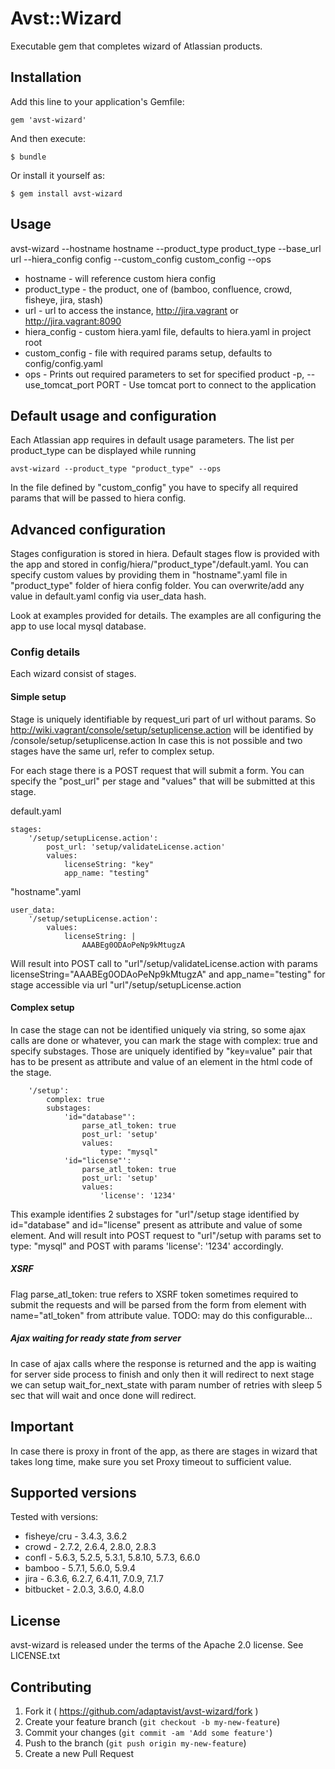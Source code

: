 # Avst::Wizard

Executable gem that completes wizard of Atlassian products.

## Installation

Add this line to your application's Gemfile:

    gem 'avst-wizard'

And then execute:

    $ bundle

Or install it yourself as:

    $ gem install avst-wizard

## Usage

avst-wizard --hostname hostname --product_type product_type --base_url url --hiera_config config --custom_config custom_config --ops

- hostname - will reference custom hiera config
- product_type   - the product, one of (bamboo, confluence, crowd, fisheye, jira, stash)
- url            - url to access the instance, http://jira.vagrant or http://jira.vagrant:8090
- hiera_config   - custom hiera.yaml file, defaults to hiera.yaml in project root
- custom_config  - file with required params setup, defaults to config/config.yaml
- ops            - Prints out required parameters to set for specified product
-p, --use_tomcat_port PORT  - Use tomcat port to connect to the application

## Default usage and configuration

Each Atlassian app requires in default usage parameters. The list per product_type can be displayed while running

```
avst-wizard --product_type "product_type" --ops
```

In the file defined by "custom_config" you have to specify all required params that will be passed to hiera config.

## Advanced configuration

Stages configuration is stored in hiera. Default stages flow is provided with the app and stored in config/hiera/"product_type"/default.yaml. You can specify custom values by providing them in "hostname".yaml file in "product_type" folder of hiera config folder. You can overwrite/add any value in default.yaml config via user_data hash.

Look at examples provided for details. The examples are all configuring the app to use local mysql database.

### Config details

Each wizard consist of stages.

#### Simple setup
Stage is uniquely identifiable by request_uri part of url without params.
So http://wiki.vagrant/console/setup/setuplicense.action will be identified by /console/setup/setuplicense.action
In case this is not possible and two stages have the same url, refer to complex setup.

For each stage there is a POST request that will submit a form. You can specify the "post_url" per stage and "values" that will be submitted at this stage.

default.yaml

```
stages:
    '/setup/setupLicense.action':
        post_url: 'setup/validateLicense.action'
        values:
            licenseString: "key"
            app_name: "testing"
```

"hostname".yaml

```
user_data:
    '/setup/setupLicense.action':
        values:
            licenseString: |
                AAABEg0ODAoPeNp9kMtugzA
```

Will result into POST call to "url"/setup/validateLicense.action with params licenseString="AAABEg0ODAoPeNp9kMtugzA" and app_name="testing" for stage accessible via url "url"/setup/setupLicense.action

#### Complex setup

In case the stage can not be identified uniquely via string, so some ajax calls are done or whatever, you can mark the stage with complex: true and specify substages. Those are uniquely identified by "key=value" pair that has to be present as attribute and value of an element in the html code of the stage.

```
    '/setup':
        complex: true
        substages:
            'id="database"':
                parse_atl_token: true
                post_url: 'setup'
                values:
                    type: "mysql"
            'id="license"':
                parse_atl_token: true
                post_url: 'setup'
                values:
                    'license': '1234'
```

This example identifies 2 substages for "url"/setup stage identified by id="database" and id="license" present as attribute and value of some element. And will result into POST request to "url"/setup with params set to type: "mysql" and POST with params 'license': '1234' accordingly.

##### XSRF

Flag parse_atl_token: true refers to XSRF token sometimes required to submit the requests and will be parsed from the form from element with name="atl_token" from attribute value. TODO: may do this configurable...

##### Ajax waiting for ready state from server

In case of ajax calls where the response is returned and the app is waiting for server side process to finish and only then it will redirect to next stage we can setup wait_for_next_state with param number of retries with sleep 5 sec that will wait and once done will redirect.

## Important
In case there is proxy in front of the app, as there are stages in wizard that takes long time, make sure you set Proxy timeout to sufficient value.

## Supported versions

Tested with versions:

- fisheye/cru - 3.4.3, 3.6.2
- crowd - 2.7.2, 2.6.4, 2.8.0, 2.8.3
- confl - 5.6.3, 5.2.5, 5.3.1, 5.8.10, 5.7.3, 6.6.0
- bamboo - 5.7.1, 5.6.0, 5.9.4
- jira  - 6.3.6, 6.2.7, 6.4.11, 7.0.9, 7.1.7
- bitbucket - 2.0.3, 3.6.0, 4.8.0

## License

avst-wizard is released under the terms of the Apache 2.0 license. See LICENSE.txt

## Contributing

1. Fork it ( https://github.com/adaptavist/avst-wizard/fork )
2. Create your feature branch (`git checkout -b my-new-feature`)
3. Commit your changes (`git commit -am 'Add some feature'`)
4. Push to the branch (`git push origin my-new-feature`)
5. Create a new Pull Request
